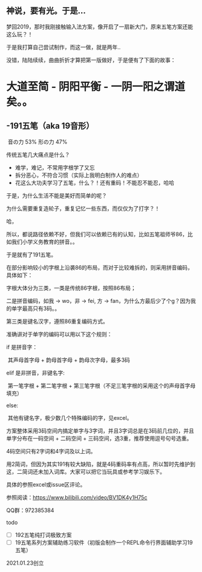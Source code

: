 ## 神说，要有光。于是...

梦回2019，那时我刚接触输入法方案，像开启了一扇新大门，原来五笔方案还能这么玩？！

于是我打算自己尝试制作，而这一做，就是两年..

没错，陆陆续续，曲曲折折才算把第一版做好，于是便有了下面的故事：

# 大道至简 - 阴阳平衡 - 一阴一阳之谓道矣。。

## 		-191五笔（aka 19音形）

​						音の力 53% 形の力 47%

传统五笔几大痛点是什么？

- 难学，难记，不常用字根学了又忘
- 拆分恶心，不符合习惯（实际上我明白制作人的难点）
- 花这么大功夫学习了五笔，什么？！还有重码！不能忍不能忍，哈哈

于是，为什么生活不能是美好而简单的呢？

为什么需要重复造轮子，重复记忆一些东西，而仅仅为了打字？！

哈，

所以，都说路径依赖不好，但我们可以依赖已有的认知，比如五笔祖师爷86，比如我们小学义务教育的拼音。。

于是就有了191五笔。

在部分影响较小的字根上沿袭86的布局，而对于比较难拆的，则采用拼音编码，具体如下：

字根大体分为三类，一类是传统86字根，按照86布局；

二是拼音编码，如我 -> wo，非 -> fei, 方 -> fan，为什么方最后少了个g？因为我的单字最高只有3码。。

第三类是键名汉字，遵照86重复编码方式。

准确讲对于单字的编码可以用以下这个规则：

if 是拼音字：

​	其声母首字母 + 韵母首字母 + 韵母次字母，最多3码

elif 是非拼音，非键名字:

​	第一笔字根 + 第二笔字根 + 第三笔字根（不足三笔字根的采用这个的声母首字母填充）

else:

​	其他有键名字，极少数几个特殊编码的字，见excel。

方案整体采用3码空间内搞定单字与3字词，并且3字词总是在3码前几位的，并且单字分布在一码空间 + 二码空间 + 三码空间，选3重，推荐使用逗号句号选重。

4码空间只有2字词和4字词及以上词。

用2简词，但因为其实191有较大缺陷，就是4码重码率有点高，所以暂时先维护到这，二简词还未加入词库。大家可以把它当玩具或参考学习娱乐下。

具体的参照excel或issue区评论。

参照阅读：https://www.bilibili.com/video/BV1DK4y1H75c

QQ群：972385384

todo

- [ ] 192五笔纯打词极致方案
- [ ] 19五笔系列方案辅助练习软件（初版会制作一个REPL命令行界面辅助学习19五笔）

2021.01.23创立

